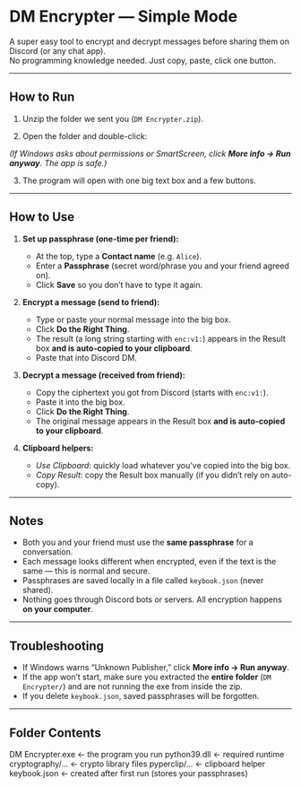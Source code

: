 # DM Encrypter — Simple Mode

A super easy tool to encrypt and decrypt messages before sharing them on Discord (or any chat app).  
No programming knowledge needed. Just copy, paste, click one button.  

---

## How to Run

1. Unzip the folder we sent you (`DM Encrypter.zip`).
   
2. Open the folder and double-click:
   
*(If Windows asks about permissions or SmartScreen, click **More info → Run anyway**. The app is safe.)*

3. The program will open with one big text box and a few buttons.

---

## How to Use

1. **Set up passphrase (one-time per friend):**
   - At the top, type a **Contact name** (e.g. `Alice`).
   - Enter a **Passphrase** (secret word/phrase you and your friend agreed on).
   - Click **Save** so you don’t have to type it again.

2. **Encrypt a message (send to friend):**
   - Type or paste your normal message into the big box.
   - Click **Do the Right Thing**.  
   - The result (a long string starting with `enc:v1:`) appears in the Result box **and is auto-copied to your clipboard**.
   - Paste that into Discord DM.

3. **Decrypt a message (received from friend):**
   - Copy the ciphertext you got from Discord (starts with `enc:v1:`).
   - Paste it into the big box.
   - Click **Do the Right Thing**.
   - The original message appears in the Result box **and is auto-copied to your clipboard**.

4. **Clipboard helpers:**
   - *Use Clipboard*: quickly load whatever you’ve copied into the big box.
   - *Copy Result*: copy the Result box manually (if you didn’t rely on auto-copy).

---

## Notes

- Both you and your friend must use the **same passphrase** for a conversation.
- Each message looks different when encrypted, even if the text is the same — this is normal and secure.
- Passphrases are saved locally in a file called `keybook.json` (never shared).
- Nothing goes through Discord bots or servers. All encryption happens **on your computer**.

---

## Troubleshooting

- If Windows warns “Unknown Publisher,” click **More info → Run anyway**.
- If the app won’t start, make sure you extracted the **entire folder** (`DM Encrypter/`) and are not running the exe from inside the zip.
- If you delete `keybook.json`, saved passphrases will be forgotten.

---

## Folder Contents
DM Encrypter.exe ← the program you run
python39.dll ← required runtime
cryptography/... ← crypto library files
pyperclip/... ← clipboard helper
keybook.json ← created after first run (stores your passphrases)




